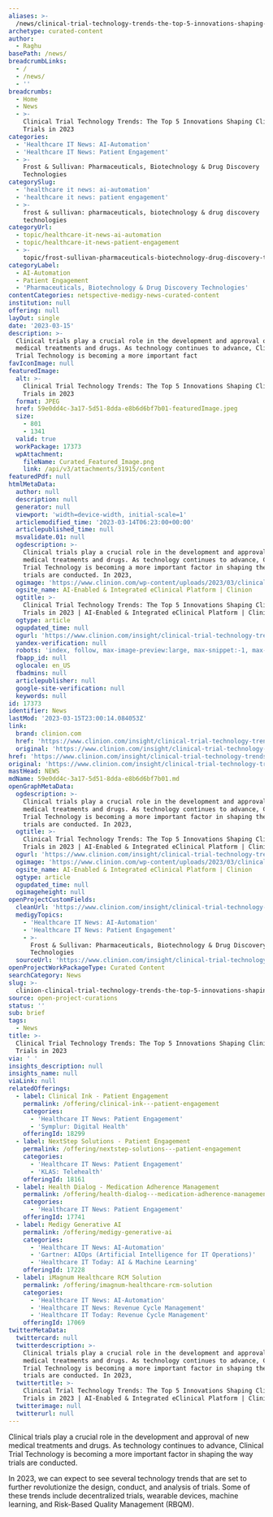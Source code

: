 ```yaml
---
aliases: >-
  /news/clinical-trial-technology-trends-the-top-5-innovations-shaping-clinical-trials-in-2023
archetype: curated-content
author:
  - Raghu
basePath: /news/
breadcrumbLinks:
  - /
  - /news/
  - ''
breadcrumbs:
  - Home
  - News
  - >-
    Clinical Trial Technology Trends: The Top 5 Innovations Shaping Clinical
    Trials in 2023
categories:
  - 'Healthcare IT News: AI-Automation'
  - 'Healthcare IT News: Patient Engagement'
  - >-
    Frost & Sullivan: Pharmaceuticals, Biotechnology & Drug Discovery
    Technologies
categorySlug:
  - 'healthcare it news: ai-automation'
  - 'healthcare it news: patient engagement'
  - >-
    frost & sullivan: pharmaceuticals, biotechnology & drug discovery
    technologies
categoryUrl:
  - topic/healthcare-it-news-ai-automation
  - topic/healthcare-it-news-patient-engagement
  - >-
    topic/frost-sullivan-pharmaceuticals-biotechnology-drug-discovery-technologies
categoryLabel:
  - AI-Automation
  - Patient Engagement
  - 'Pharmaceuticals, Biotechnology & Drug Discovery Technologies'
contentCategories: netspective-medigy-news-curated-content
institution: null
offering: null
layOut: single
date: '2023-03-15'
description: >-
  Clinical trials play a crucial role in the development and approval of new
  medical treatments and drugs. As technology continues to advance, Clinical
  Trial Technology is becoming a more important fact
favIconImage: null
featuredImage:
  alt: >-
    Clinical Trial Technology Trends: The Top 5 Innovations Shaping Clinical
    Trials in 2023
  format: JPEG
  href: 59e0dd4c-3a17-5d51-8dda-e8b6d6bf7b01-featuredImage.jpeg
  size:
    - 801
    - 1341
  valid: true
  workPackage: 17373
  wpAttachment:
    fileName: Curated_Featured_Image.png
    link: /api/v3/attachments/31915/content
featuredPdf: null
htmlMetaData:
  author: null
  description: null
  generator: null
  viewport: 'width=device-width, initial-scale=1'
  articlemodified_time: '2023-03-14T06:23:00+00:00'
  articlepublished_time: null
  msvalidate.01: null
  ogdescription: >-
    Clinical trials play a crucial role in the development and approval of new
    medical treatments and drugs. As technology continues to advance, Clinical
    Trial Technology is becoming a more important factor in shaping the way
    trials are conducted. In 2023,
  ogimage: 'https://www.clinion.com/wp-content/uploads/2023/03/clinical_trial_header.png'
  ogsite_name: AI-Enabled & Integrated eClinical Platform | Clinion
  ogtitle: >-
    Clinical Trial Technology Trends: The Top 5 Innovations Shaping Clinical
    Trials in 2023 | AI-Enabled & Integrated eClinical Platform | Clinion
  ogtype: article
  ogupdated_time: null
  ogurl: 'https://www.clinion.com/insight/clinical-trial-technology-trends/'
  yandex-verification: null
  robots: 'index, follow, max-image-preview:large, max-snippet:-1, max-video-preview:-1'
  fbapp_id: null
  oglocale: en_US
  fbadmins: null
  articlepublisher: null
  google-site-verification: null
  keywords: null
id: 17373
identifier: News
lastMod: '2023-03-15T23:00:14.084053Z'
link:
  brand: clinion.com
  href: 'https://www.clinion.com/insight/clinical-trial-technology-trends/'
  original: 'https://www.clinion.com/insight/clinical-trial-technology-trends/'
href: 'https://www.clinion.com/insight/clinical-trial-technology-trends/'
original: 'https://www.clinion.com/insight/clinical-trial-technology-trends/'
mastHead: NEWS
mdName: 59e0dd4c-3a17-5d51-8dda-e8b6d6bf7b01.md
openGraphMetaData:
  ogdescription: >-
    Clinical trials play a crucial role in the development and approval of new
    medical treatments and drugs. As technology continues to advance, Clinical
    Trial Technology is becoming a more important factor in shaping the way
    trials are conducted. In 2023,
  ogtitle: >-
    Clinical Trial Technology Trends: The Top 5 Innovations Shaping Clinical
    Trials in 2023 | AI-Enabled & Integrated eClinical Platform | Clinion
  ogurl: 'https://www.clinion.com/insight/clinical-trial-technology-trends/'
  ogimage: 'https://www.clinion.com/wp-content/uploads/2023/03/clinical_trial_header.png'
  ogsite_name: AI-Enabled & Integrated eClinical Platform | Clinion
  ogtype: article
  ogupdated_time: null
  ogimageheight: null
openProjectCustomFields:
  cleanUrl: 'https://www.clinion.com/insight/clinical-trial-technology-trends/'
  medigyTopics:
    - 'Healthcare IT News: AI-Automation'
    - 'Healthcare IT News: Patient Engagement'
    - >-
      Frost & Sullivan: Pharmaceuticals, Biotechnology & Drug Discovery
      Technologies
  sourceUrl: 'https://www.clinion.com/insight/clinical-trial-technology-trends/'
openProjectWorkPackageType: Curated Content
searchCategory: News
slug: >-
  clinion-clinical-trial-technology-trends-the-top-5-innovations-shaping-clinical-trials-in-2023
source: open-project-curations
status: ''
sub: brief
tags:
  - News
title: >-
  Clinical Trial Technology Trends: The Top 5 Innovations Shaping Clinical
  Trials in 2023
via: ' '
insights_description: null
insights_name: null
viaLink: null
relatedOfferings:
  - label: Clinical Ink - Patient Engagement
    permalink: /offering/clinical-ink---patient-engagement
    categories:
      - 'Healthcare IT News: Patient Engagement'
      - 'Symplur: Digital Health'
    offeringId: 18299
  - label: NextStep Solutions - Patient Engagement
    permalink: /offering/nextstep-solutions---patient-engagement
    categories:
      - 'Healthcare IT News: Patient Engagement'
      - 'KLAS: Telehealth'
    offeringId: 18161
  - label: Health Dialog - Medication Adherence Management
    permalink: /offering/health-dialog---medication-adherence-management
    categories:
      - 'Healthcare IT News: Patient Engagement'
    offeringId: 17741
  - label: Medigy Generative AI
    permalink: /offering/medigy-generative-ai
    categories:
      - 'Healthcare IT News: AI-Automation'
      - 'Gartner: AIOps (Artificial Intelligence for IT Operations)'
      - 'Healthcare IT Today: AI & Machine Learning'
    offeringId: 17228
  - label: iMagnum Healthcare RCM Solution
    permalink: /offering/imagnum-healthcare-rcm-solution
    categories:
      - 'Healthcare IT News: AI-Automation'
      - 'Healthcare IT News: Revenue Cycle Management'
      - 'Healthcare IT Today: Revenue Cycle Management'
    offeringId: 17069
twitterMetaData:
  twittercard: null
  twitterdescription: >-
    Clinical trials play a crucial role in the development and approval of new
    medical treatments and drugs. As technology continues to advance, Clinical
    Trial Technology is becoming a more important factor in shaping the way
    trials are conducted. In 2023,
  twittertitle: >-
    Clinical Trial Technology Trends: The Top 5 Innovations Shaping Clinical
    Trials in 2023 | AI-Enabled & Integrated eClinical Platform | Clinion
  twitterimage: null
  twitterurl: null
---
```

Clinical trials play a crucial role in the development and approval of new medical treatments and drugs. As technology continues to advance, Clinical Trial Technology is becoming a more important factor in shaping the way trials are conducted. 

In 2023, we can expect to see several technology trends that are set to further revolutionize the design, conduct, and analysis of trials. Some of these trends include decentralized trials, wearable devices, machine learning, and Risk-Based Quality Management (RBQM).